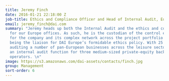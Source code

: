```yaml
---
title: Jeremy Finch
date: 2016-01-21 22:18:00 Z
job-title: Ethics and Compliance Officer and Head of Internal Audit, Europe
email: jeremy_finch@dai.com
summary: "Jeremy heads up both the Internal Audit and the ethics and compliance functions
  for our Europe offices. As such, he is the custodian of the control environment
  for the company and its complex network across the project portfolio as well as
  being the liaison for DAI Europe’s formidable ethics policy. With 25 years of experience
  auditing a number of pan-European businesses across the leisure sector, he has run
  an internal audit function for three medium-sized private-equity backed leisure
  operators. \n"
image: https://s3.amazonaws.com/dai-assets/contacts/finch.jpg
group: Management
sort-order: 6
---
```



